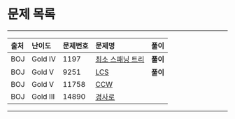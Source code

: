 # 문제 목록

---

|출처|난이도|문제번호|문제명|풀이|
|:---|:---|:---|:---|:---|
|BOJ|Gold IV|1197|[최소 스패닝 트리](https://www.acmicpc.net/problem/1197)|**풀이**|
|BOJ|Gold V|9251|[LCS](https://www.acmicpc.net/problem/9251)|**풀이**|
|BOJ|Gold V|11758|[CCW](https://www.acmicpc.net/problem/11758)||
|BOJ|Gold III|14890|[경사로](https://www.acmicpc.net/problem/14890)||

---
